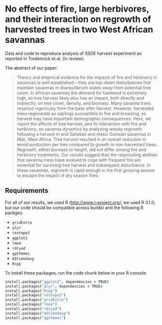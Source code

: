 No effects of fire, large herbivores, and their interaction on regrowth of harvested trees in two West African savannas
=================

Data and code to reproduce analysis of SSDE harvest experiment as reported in Tredennick et al. (in review).

The abstract of our paper:
>Theory and empirical evidence for the impacts of fire and herbivory in savannas is well established – they are top-down disturbances that maintain savannas in disequilibrium states away from potential tree cover. In African savannas the demand for fuelwood is extremely high, so tree harvest likely also has an impact, both directly and indirectly, on tree cover, density, and biomass. Many savanna trees resprout vigorously from the base after harvest. However, harvested trees regenerate as saplings susceptible to fire and browsing, so harvest may have important demographic consequences. Here, we report the effects of tree harvest, and its interaction with fire and herbivory, on savanna dynamics by analyzing woody regrowth following a harvest in arid Sahelian and mesic Guinean savannas in Mali, West Africa. Tree harvest resulted in an overall reduction in wood production per tree compared to growth in non-harvested trees. Regrowth, either biomass or height, did not differ among fire and herbivory treatments. Our results suggest that the resprouting abilities that savanna trees have evolved to cope with frequent fire are essential for surviving tree harvest and subsequent disturbance. In these savannas, regrowth is rapid enough in the first growing season to escape the impact of dry season fires.

Requirements
------------------------
For all of our results, we used R (http://www.r-project.org/; we used R 3.1.0, but our code should be compatible across builds) and the following R packges:

* ``gridExtra``
* ``plyr``
* ``reshape2``
* ``ggplot2``
* ``lme4``
* ``rdryad``
* ``ggthemes``
* ``AICcmodavg``
* ``Rcpp``

To install these packages, run the code chunk below in your R console:

```coffee
install.packages("ggplot2", dependencies = TRUE)
install.packages("plyr", dependencies = TRUE)
install.packages("Rcpp")
install.packages("reshape2")
install.packages("gridExtra")
install.packages("lme4")
install.packages("rdryad")
install.packages("AICcmodavg")
install.packages("ggthemes")
```
